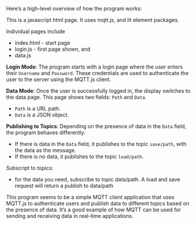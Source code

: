 Here’s a high-level overview of how the program works:

This is a javascript html page. It uses mqtt.js, and lit element packages.

Individual pages include

- index.html - start page
- login.js - first page shown, and
- data.js

**Login Mode**: The program starts with a login page where the user enters their `Username` and `Password`. These credentials are used to authenticate the user to the server using the MQTT.js client.

**Data Mode**: Once the user is successfully logged in, the display switches to the data page. This page shows two fields: `Path` and `Data`.

- `Path` is a URL path.
- `Data` is a JSON object.

**Publishing to Topics**: Depending on the presence of data in the `Data` field, the program behaves differently:

- If there is data in the `Data` field, it publishes to the topic `save/path`, with the data as the message.
- If there is no data, it publishes to the topic `load/path`.

Subscript to topics:

- for the data you need, subscribe to topic data/path. A load and save request will return a publish to data/path

This program seems to be a simple MQTT client application that uses MQTT.js to authenticate users and publish data to different topics based on the presence of data. It’s a good example of how MQTT can be used for sending and receiving data in real-time applications.
